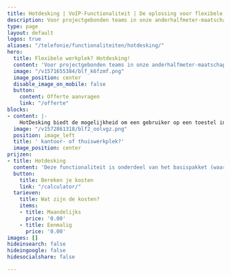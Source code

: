 ```yaml
---
title: Hotdesking | VoIP-Functionaliteit | De oplossing voor flexibele werkplekken
description: Voor projectgebonden teams in onze anderhalfmeter-maatschappij is hotdesking een uitkomst
type: page
layout: default
logos: true
aliases: "/telefonie/functionaliteiten/hotdesking/"
hero:
  title: Flexibele werkplek? Hotdesking!
  content: 'Voor projectgebonden teams in onze anderhalfmeter-maatschappij is hotdesking een uitkomst; log in op een toestel en het toestel neemt gelijk jouw identiteit aan. Belt een collega, dan gaat dat toestel rinkelen. Bel je uit, dan zien collega’s en klanten jouw nummer. Je kunt ook inloggen op een toestel thuis of op een andere vestiging.'
  image: "/v1571655384/blf_k6fzmf.png"
  image_position: center
  disable_image_on_mobile: false
  button:
    content: Offerte aanvragen
    link: "/offerte"
blocks:
- content: |-
    HotDesking biedt de mogelijkheid om een gebruiker op een toestel in te loggen. Dit toestel zal zich vervolgens gedragen als het toestel van de betreffende medewerker; <br> *Het gaat rinkelen als het verkorte nummer van de medewerker wordt gebeld <br> *Het stuurt het nummer van de medewerker mee naar buiten <br> *Het omvat alle overige instellingen van het gebruikersprofiel (voicemail, permissies)<br><br><a href="https://www.callvoip.nl/ondersteuning/extra-features/hotdesking-handleiding/" class="button">Hoe werkt het?</a>
  image: "/v1572861318/blf2_oolvgz.png"
  position: image_left
  title: ' kantoor- of thuiswerkplek?'
  image_position: center
prijzen:
- title: Hotdesking
  content: 'Deze functionaliteit is onderdeel van het basispakket (waar u €7,50 excl. BTW voor betaalt)'
  button:
    title: Bereken je kosten
    link: "/calculator/"
  tarieven:
    title: Wat zijn de kosten?
    items:
    - title: Maandelijks
      price: '0.00'
    - title: Eenmalig
      price: '0.00'
images: []
hideinsearch: false
hideingoogle: false
hidesocialshare: false

---
```

